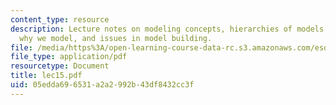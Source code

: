 ```yaml
---
content_type: resource
description: Lecture notes on modeling concepts, hierarchies of models, modeling issues,
  why we model, and issues in model building.
file: /media/https%3A/open-learning-course-data-rc.s3.amazonaws.com/esd-04j-frameworks-and-models-in-engineering-systems-engineering-system-design-spring-2007/05edda696531a2a2992b43df8432cc3f_lec15.pdf
file_type: application/pdf
resourcetype: Document
title: lec15.pdf
uid: 05edda69-6531-a2a2-992b-43df8432cc3f
---
```

